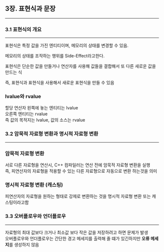 ## 3장. 표현식과 문장 
--------------------

### 3.1 표현식의 개요 
---------------------
표현식은 특정 값을 가진 엔티티이며, 메모리의 상태를 변경할 수 있음. 

메모리의 상태를 조작하는 행위를 Side-Effect라고한다.

표현식은 단순한 값을 만들거나 연산자를 사용해 값들을 결합해서 또 다른 새로운 값을 만드는 식

즉, 표현식과 표현식을 사용해서 새로운 표현식을 만들 수 있음 


### lvalue와 rvalue 

할당 연산자 왼쪽에 놓는 엔티티는 lvalue<br>
오른쪽 엔티티는 rvalue <br>
즉 값의 목적지는 lvalue, 값의 소스는 rvalue <br>

### 3.2 암묵적 자료형 변환과 명시적 자료형 변환
---------------------------------------------
### 암묵적 자료형 변환 

서로 다른 자료형을 연산시, C++ 컴파일러는 연산 전에 암묵적 자료형 변환을 실행 <br>
즉, 피연산자의 자료형을 적용할 수 있는 다른 자료형으로 자동으로 변환 하는것을 의미 <br>

### 명시적 자료형 변환 (캐스팅)

피연산자의 자료형을 원하는 형태로 강제로 변환하는 것을 명시적 자료형 변환 또는 캐스팅이라고함 <br>


### 3.3 오버플로우와 언더플로우
--------------------
자료형의 최대 값보다 크거나 최소값 보다 작은 값을 저장하려고 하면 문제가 발생 <br>
오버플로우와 언더플로우는 간단한 경고 메세지를 출력해 줄 떄가 있긴하지만 **오류 메세지**를 생성하지 않음 <br>
